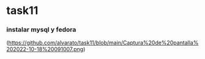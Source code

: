 # task11
### instalar mysql y fedora
(https://github.com/alvarato/task11/blob/main/Captura%20de%20pantalla%202022-10-18%20091007.png)
